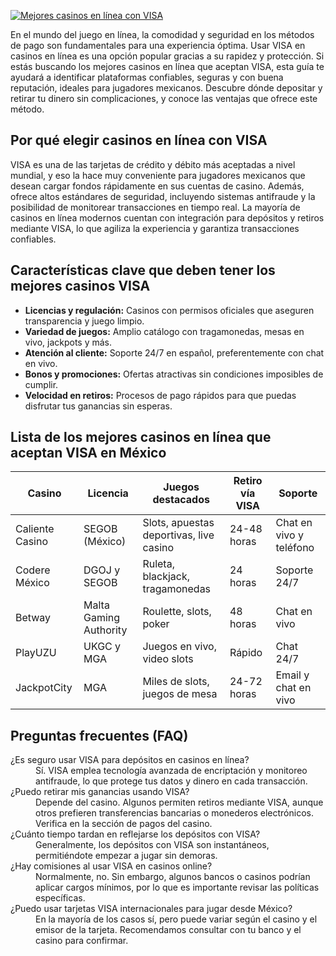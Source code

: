 [![Mejores casinos en línea con VISA](https://123-caf.pages.dev/gitsignup.png)](https://vrmoo.ru/Bt82HjjY)

<p>En el mundo del juego en línea, la comodidad y seguridad en los métodos de pago son fundamentales para una experiencia óptima. Usar VISA en casinos en línea es una opción popular gracias a su rapidez y protección. Si estás buscando los mejores casinos en línea que aceptan VISA, esta guía te ayudará a identificar plataformas confiables, seguras y con buena reputación, ideales para jugadores mexicanos. Descubre dónde depositar y retirar tu dinero sin complicaciones, y conoce las ventajas que ofrece este método.</p>  <h2>Por qué elegir casinos en línea con VISA</h2> <p>VISA es una de las tarjetas de crédito y débito más aceptadas a nivel mundial, y eso la hace muy conveniente para jugadores mexicanos que desean cargar fondos rápidamente en sus cuentas de casino. Además, ofrece altos estándares de seguridad, incluyendo sistemas antifraude y la posibilidad de monitorear transacciones en tiempo real. La mayoría de casinos en línea modernos cuentan con integración para depósitos y retiros mediante VISA, lo que agiliza la experiencia y garantiza transacciones confiables.</p>  <h2>Características clave que deben tener los mejores casinos VISA</h2> <ul>   <li><strong>Licencias y regulación:</strong> Casinos con permisos oficiales que aseguren transparencia y juego limpio.</li>   <li><strong>Variedad de juegos:</strong> Amplio catálogo con tragamonedas, mesas en vivo, jackpots y más.</li>   <li><strong>Atención al cliente:</strong> Soporte 24/7 en español, preferentemente con chat en vivo.</li>   <li><strong>Bonos y promociones:</strong> Ofertas atractivas sin condiciones imposibles de cumplir.</li>   <li><strong>Velocidad en retiros:</strong> Procesos de pago rápidos para que puedas disfrutar tus ganancias sin esperas.</li> </ul>  <h2>Lista de los mejores casinos en línea que aceptan VISA en México</h2> <table>   <thead>     <tr>       <th>Casino</th>       <th>Licencia</th>       <th>Juegos destacados</th>       <th>Retiro vía VISA</th>       <th>Soporte</th>     </tr>   </thead>   <tbody>     <tr>       <td>Caliente Casino</td>       <td>SEGOB (México)</td>       <td>Slots, apuestas deportivas, live casino</td>       <td>24-48 horas</td>       <td>Chat en vivo y teléfono</td>     </tr>     <tr>       <td>Codere México</td>       <td>DGOJ y SEGOB</td>       <td>Ruleta, blackjack, tragamonedas</td>       <td>24 horas</td>       <td>Soporte 24/7</td>     </tr>     <tr>       <td>Betway</td>       <td>Malta Gaming Authority</td>       <td>Roulette, slots, poker</td>       <td>48 horas</td>       <td>Chat en vivo</td>     </tr>     <tr>       <td>PlayUZU</td>       <td>UKGC y MGA</td>       <td>Juegos en vivo, video slots</td>       <td>Rápido</td>       <td>Chat 24/7</td>     </tr>     <tr>       <td>JackpotCity</td>       <td>MGA</td>       <td>Miles de slots, juegos de mesa</td>       <td>24-72 horas</td>       <td>Email y chat en vivo</td>     </tr>   </tbody> </table>  <h2>Preguntas frecuentes (FAQ)</h2> <dl>   <dt>¿Es seguro usar VISA para depósitos en casinos en línea?</dt>   <dd>Sí. VISA emplea tecnología avanzada de encriptación y monitoreo antifraude, lo que protege tus datos y dinero en cada transacción.</dd>    <dt>¿Puedo retirar mis ganancias usando VISA?</dt>   <dd>Depende del casino. Algunos permiten retiros mediante VISA, aunque otros prefieren transferencias bancarias o monederos electrónicos. Verifica en la sección de pagos del casino.</dd>    <dt>¿Cuánto tiempo tardan en reflejarse los depósitos con VISA?</dt>   <dd>Generalmente, los depósitos con VISA son instantáneos, permitiéndote empezar a jugar sin demoras.</dd>    <dt>¿Hay comisiones al usar VISA en casinos online?</dt>   <dd>Normalmente, no. Sin embargo, algunos bancos o casinos podrían aplicar cargos mínimos, por lo que es importante revisar las políticas específicas.</dd>    <dt>¿Puedo usar tarjetas VISA internacionales para jugar desde México?</dt>   <dd>En la mayoría de los casos sí, pero puede variar según el casino y el emisor de la tarjeta. Recomendamos consultar con tu banco y el casino para confirmar.</dd> </dl>